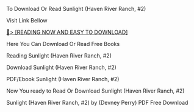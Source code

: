 To Download Or Read Sunlight (Haven River Ranch, #2)

Visit Link Bellow

<a href="https://uk.ebookarea.xyz/?book=205963763-sunlight">📖&gt; [READING NOW AND EASY TO DOWNLOAD]</a>

Here You Can Download Or Read Free Books

Reading Sunlight (Haven River Ranch, #2)

Download Sunlight (Haven River Ranch, #2)

PDF/Ebook Sunlight (Haven River Ranch, #2)

Now You ready to Read Or Download Sunlight (Haven River Ranch, #2)

Sunlight (Haven River Ranch, #2) by (Devney Perry) PDF Free Download
